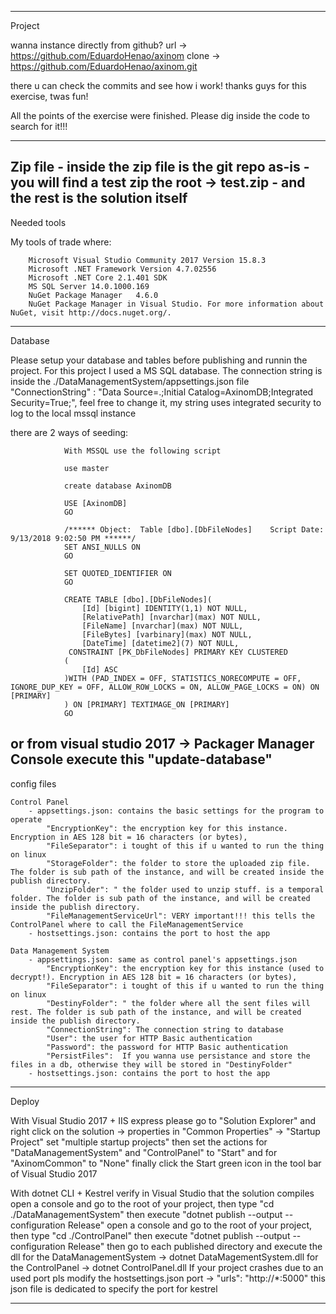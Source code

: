--------------------------------------------------------------------------------------------------------------------------------------------
Project

wanna instance directly from github?
	url -> https://github.com/EduardoHenao/axinom
	 	clone -> https://github.com/EduardoHenao/axinom.git

there u can check the commits and see how i work! 
thanks guys for this exercise, twas fun!

All the points of the exercise were finished. Please dig inside the code to search for it!!!

--------------------------------------------------------------------------------------------------------------------------------------------
Zip file 
	- inside the zip file is the git repo as-is
	- you will find a test zip the root -> test.zip
	- and the rest is the solution itself
--------------------------------------------------------------------------------------------------------------------------------------------
Needed tools

My tools of trade where:

		Microsoft Visual Studio Community 2017 Version 15.8.3
		Microsoft .NET Framework Version 4.7.02556
		Microsoft .NET Core 2.1.401 SDK
		MS SQL Server 14.0.1000.169
		NuGet Package Manager   4.6.0
		NuGet Package Manager in Visual Studio. For more information about NuGet, visit http://docs.nuget.org/.

--------------------------------------------------------------------------------------------------------------------------------------------
Database

Please setup your database and tables before publishing and runnin the project.
For this project I used a MS SQL database.
The connection string is inside the ./DataManagementSystem/appsettings.json file "ConnectionString" : "Data Source=.;Initial Catalog=AxinomDB;Integrated Security=True;",
feel free to change it, my string uses integrated security to log to the local mssql instance

there are 2 ways of seeding:

				With MSSQL use the following script

				use master

				create database AxinomDB

				USE [AxinomDB]
				GO

				/****** Object:  Table [dbo].[DbFileNodes]    Script Date: 9/13/2018 9:02:50 PM ******/
				SET ANSI_NULLS ON
				GO

				SET QUOTED_IDENTIFIER ON
				GO

				CREATE TABLE [dbo].[DbFileNodes](
					[Id] [bigint] IDENTITY(1,1) NOT NULL,
					[RelativePath] [nvarchar](max) NOT NULL,
					[FileName] [nvarchar](max) NOT NULL,
					[FileBytes] [varbinary](max) NOT NULL,
					[DateTime] [datetime2](7) NOT NULL,
				 CONSTRAINT [PK_DbFileNodes] PRIMARY KEY CLUSTERED 
				(
					[Id] ASC
				)WITH (PAD_INDEX = OFF, STATISTICS_NORECOMPUTE = OFF, IGNORE_DUP_KEY = OFF, ALLOW_ROW_LOCKS = ON, ALLOW_PAGE_LOCKS = ON) ON [PRIMARY]
				) ON [PRIMARY] TEXTIMAGE_ON [PRIMARY]
				GO

or
from visual studio 2017 -> Packager Manager Console
execute this "update-database"
--------------------------------------------------------------------------------------------------------------------------------------------
config files

	Control Panel
		- appsettings.json: contains the basic settings for the program to operate
 			"EncryptionKey": the encryption key for this instance. Encryption in AES 128 bit = 16 characters (or bytes),
  			"FileSeparator": i tought of this if u wanted to run the thing on linux
  			"StorageFolder": the folder to store the uploaded zip file. The folder is sub path of the instance, and will be created inside the publish directory.
  			"UnzipFolder": " the folder used to unzip stuff. is a temporal folder. The folder is sub path of the instance, and will be created inside the publish directory.
  			"FileManagementServiceUrl": VERY important!!! this tells the ControlPanel where to call the FileManagementService
  		- hostsettings.json: contains the port to host the app

	Data Management System
		- appsettings.json: same as control panel's appsettings.json
			"EncryptionKey": the encryption key for this instance (used to decrypt!). Encryption in AES 128 bit = 16 characters (or bytes),
  			"FileSeparator": i tought of this if u wanted to run the thing on linux
  			"DestinyFolder": " the folder where all the sent files will rest. The folder is sub path of the instance, and will be created inside the publish directory.
  			"ConnectionString": The connection string to database
			"User": the user for HTTP Basic authentication
			"Password": the password for HTTP Basic authentication
			"PersistFiles":  If you wanna use persistance and store the files in a db, otherwise they will be stored in "DestinyFolder"
		- hostsettings.json: contains the port to host the app		
--------------------------------------------------------------------------------------------------------------------------------------------

Deploy

With Visual Studio 2017 + IIS express
		please go to "Solution Explorer" and right click on the solution -> properties
		in "Common Properties" -> "Startup Project" set "multiple startup projects"
		then set the actions for "DataManagementSystem" and "ControlPanel" to "Start" 
		and for "AxinomCommon" to "None"
		finally click the Start green icon in the tool bar of Visual Studio 2017

With dotnet CLI + Kestrel
		verify in Visual Studio that the solution compiles
		open a console and go to the root of your project, then type "cd ./DataManagementSystem"
		then execute "dotnet publish --output <DataManagementSystem publishing directory> --configuration Release"
		open a console and go to the root of your project, then type "cd ./ControlPanel"
		then execute "dotnet publish --output <Control publishing directory> --configuration Release"
		then go to each published directory and execute the dll
			for the DataManagementSystem -> dotnet DataMagementSystem.dll
			for the ControlPanel -> dotnet ControlPanel.dll
		If your project crashes due to an used port pls modify the hostsettings.json port -> "urls": "http://*:5000"
		this json file is dedicated to specify the port for kestrel

--------------------------------------------------------------------------------------------------------------------------------------------